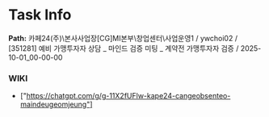 # Task Info

**Path:** 카페24(주)\본사사업장\[CG]MI본부\창업센터\사업운영1 / ywchoi02 / [351281] 예비 가맹투자자 상담 _ 마인드 검증 미팅 _ 계약전 가맹투자자 검증 / 2025-10-01_00-00-00

### WIKI
- ["https://chatgpt.com/g/g-11X2fUFlw-kape24-cangeobsenteo-maindeugeomjeung"]

